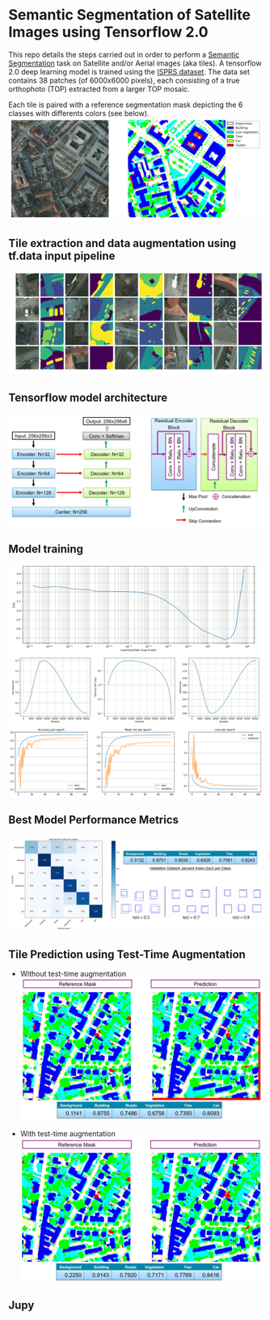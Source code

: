 # Semantic Segmentation of Satellite Images using Tensorflow 2.0
This repo details the steps carried out in order to perform a [Semantic Segmentation](https://nanonets.com/blog/semantic-image-segmentation-2020/) task on Satellite and/or Aerial images (aka tiles). A tensorflow 2.0 deep learning model is trained using the [ISPRS dataset](https://www2.isprs.org/commissions/comm2/wg4/benchmark/2d-sem-label-potsdam/). The data set contains 38 patches (of 6000x6000 pixels), each consisting of a true orthophoto (TOP) extracted from a larger TOP mosaic. 

Each tile is paired with a reference segmentation mask depicting the 6 classes with differents colors (see below).
![example](/images/isprs-example-tile-mask.JPG)

## Tile extraction and data augmentation using tf.data input pipeline
![example](/images/tile-patching.png)
## Tensorflow model architecture
![example](/images/model-arch.JPG)
## Model training
![example](/images/learning-rate-finder.JPG)
![example](/images/one-cycle-training-policy.JPG)
![example](/images/trainin-metrics.png)
## Best Model Performance Metrics
![example](/images/validation-ds-metrics.JPG)
## Tile Prediction using Test-Time Augmentation
- Without test-time augmentation
![example](/images/tile-pred-no-tsa.JPG)

- With test-time augmentation
![example](/images/tile-pred-with-tsa.JPG)

## Jupy
